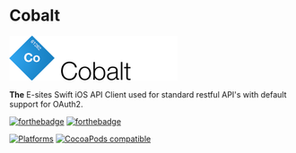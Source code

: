 # Cobalt

![Cobalt](Assets/logo.png)

**The** E-sites Swift iOS API Client used for standard restful API's with default support for OAuth2.

[![forthebadge](http://forthebadge.com/images/badges/made-with-swift.svg)](http://forthebadge.com) [![forthebadge](http://forthebadge.com/images/badges/built-with-swag.svg)](http://forthebadge.com)

[![Platforms](https://img.shields.io/badge/platform-ios-lightgrey.svg?style=flat)](https://github.com/apple/swift-package-manager)
[![CocoaPods compatible](https://img.shields.io/badge/cocoapods-compatible-brightgreen.svg?style=flat)](https://github.com/CocoaPods/CocoaPods)
